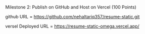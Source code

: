 Milestone 2: Publish on GitHub and Host on Vercel (100 Points)

github URL = https://github.com/nehaltariq357/resume-static.git

versel Deployed URL = https://resume-static-omega.vercel.app/